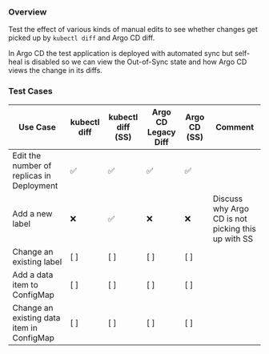 ### Overview

Test the effect of various kinds of manual edits to see whether changes get picked up by `kubectl diff` and Argo CD diff.

In Argo CD the test application is deployed with automated sync but self-heal is disabled so we can view the
Out-of-Sync state and how Argo CD views the change in its diffs.

### Test Cases

| Use Case                                   | kubectl diff | kubectl diff (SS)   |Argo CD Legacy Diff | Argo CD (SS) | Comment |
| -------------                              | ------------ | ------------------- | ------------------ | ------------ | ------- |
| Edit the number of replicas in Deployment  |       ✅     |           ✅        |         ✅         |      ✅      |         |
| Add a new label                            |       ❌     |           ✅        |         ❌         |      ❌      | Discuss why Argo CD is not picking this up with SS |
| Change an existing label                   |      [ ]     |          [ ]        |         [ ]        |      [ ]     |         |
| Add a data item to ConfigMap               |      [ ]     |          [ ]        |         [ ]        |      [ ]     |         |
| Change an existing data item in ConfigMap  |      [ ]     |          [ ]        |         [ ]        |      [ ]     |         |


